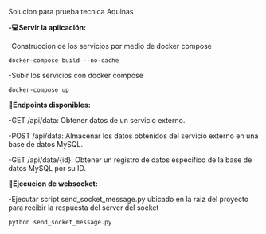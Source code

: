 Solucion para prueba tecnica Aquinas


**-💻Servir la aplicación:**


-Construccion de los servicios por medio de docker compose
```
docker-compose build --no-cache

```


-Subir los servicios con docker compose
```
docker-compose up

```


**🚀Endpoints disponibles:**


-GET /api/data: Obtener datos de un servicio externo.

-POST /api/data: Almacenar los datos obtenidos del servicio externo en una base de datos MySQL.

-GET /api/data/{id}: Obtener un registro de datos específico de la base de datos MySQL por su ID.


**🚀Ejecucion de websocket:**


-Ejecutar script send_socket_message.py ubicado en la raiz del proyecto para recibir la respuesta del server del socket
```
python send_socket_message.py

```